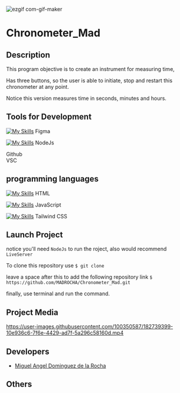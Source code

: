 ![ezgif com-gif-maker](https://user-images.githubusercontent.com/100350587/182817515-8e22ebf8-aab6-44d3-9637-13322cdbd52f.gif)
# Chronometer_Mad

## Description

This program objective is to create an instrument for measuring time, 

Has three buttons, so the user is able to initiate, stop and restart this chronometer at any point.

Notice this version measures time in seconds, minutes and hours.

## Tools for Development

[![My Skills](https://skills.thijs.gg/icons?i=figma)](https://skills.thijs.gg)
Figma 

[![My Skills](https://skills.thijs.gg/icons?i=nodejs)](https://skills.thijs.gg)
NodeJs 

Github  
VSC

## programming languages 

[![My Skills](https://skills.thijs.gg/icons?i=html)](https://skills.thijs.gg)
HTML 

[![My Skills](https://skills.thijs.gg/icons?i=js)](https://skills.thijs.gg)
 JavaScript 
 
 [![My Skills](https://skills.thijs.gg/icons?i=tailwindcss)](https://skills.thijs.gg)
 Tailwind CSS


## Launch Project
notice you'll need `NodeJs` to run the roject, also would recommend `LiveServer` 


To clone this repository use 
`$ git clone`

leave a space after this to add the following repository link
 `$ https://github.com/MADROCHA/Chronometer_Mad.git` 

finally, use terminal and run the command.

## Project Media


https://user-images.githubusercontent.com/100350587/182739399-10e936c6-7f6e-4429-ad7f-5a296c58160d.mp4

## Developers
- [Miguel Angel Dominguez de la Rocha](https://github.com/MADROCHA)


## Others


